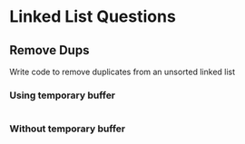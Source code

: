 # Linked List Questions

## Remove Dups
Write code to remove duplicates from an unsorted linked list
### Using temporary buffer

```swift
```

### Without temporary buffer

```swift
```
